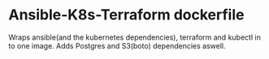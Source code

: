 # Ansible-K8s-Terraform dockerfile

Wraps ansible(and the kubernetes dependencies), terraform and kubectl in to one image.
Adds Postgres and S3(boto) dependencies aswell.
